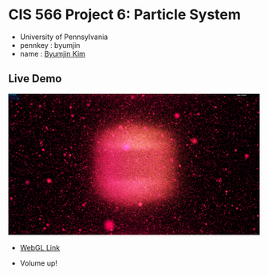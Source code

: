 # CIS 566 Project 6: Particle System

* University of Pennsylvania
* pennkey : byumjin
* name : [Byumjin Kim](https://github.com/byumjin)


## Live Demo

[![](imgs/main.png)](https://byumjin.github.io/WebGL2-GPU-Particle/)

* [WebGL Link](https://byumjin.github.io/WebGL2-GPU-Particle/)

- Volume up!
